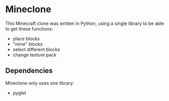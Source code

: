 # Mineclone

This Minecraft clone was written in Python, using a single library to be able to get these functions:
- place blocks
- "mine" blocks
- select different blocks
- change texture pack

## Dependencies
Mineclone only uses one library:
 - pyglet
